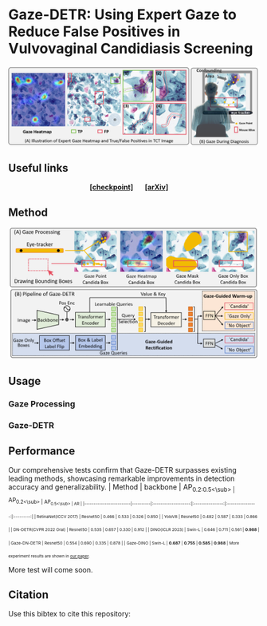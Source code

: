 # Gaze-DETR: Using Expert Gaze to Reduce False Positives in Vulvovaginal Candidiasis Screening

![Intro](./image/intro.png)
## Useful links

<div align="center">
    <a href= class="button"><b>[checkpoint]</b></a> &nbsp;&nbsp;&nbsp;&nbsp;
    <a href= class="button"><b>[arXiv]</b></a> &nbsp;&nbsp;&nbsp;&nbsp;
</div>

## Method
![Intro](./image/method.png)

## Usage

### Gaze Processing

### Gaze-DETR

## Performance
Our comprehensive tests confirm that Gaze-DETR surpasses existing leading methods, showcasing remarkable improvements in detection accuracy and generalizability. 
| Method                  | backbone | AP<sub>0.2:0.5<\sub> | AP<sub>0.2<\sub> | AP<sub>0.5<\sub> |     AR    |
|-------------------------|----------|:--------------------:|:----------------:|:----------------:|:---------:|
| RetinaNet(ICCV 2017)    | Resnet50 |         0.466        |       0.533      |       0.326      |   0.850   |
| YoloV8                  | Resnet50 |         0.482        |       0.587      |       0.333      |   0.866   |
| DN-DETR(CVPR 2022 Oral) | Resnet50 |         0.535        |       0.657      |       0.330      |   0.912   |
| DINO(ICLR 2023)         |  Swin-L  |         0.646        |       0.711      |       0.561      | **0.988** |
| Gaze-DN-DETR            | Resnet50 |         0.554        |       0.690      |       0.335      |   0.878   |
| Gaze-DINO               |  Swin-L  |       **0.687**      |     **0.755**    |     **0.585**    | **0.988** |
More experiment results are shown in [our paper]().

More test will come soon.

## Citation
Use this bibtex to cite this repository:
```

```
